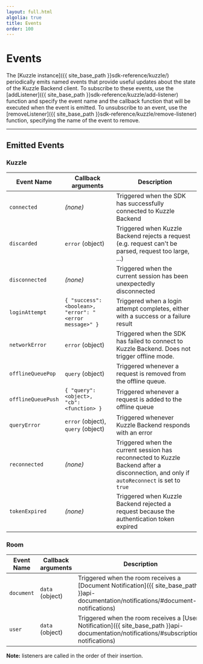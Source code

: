 ```yaml
---
layout: full.html
algolia: true
title: Events
order: 100
---
```


# Events

The [Kuzzle instance]({{ site_base_path }}sdk-reference/kuzzle/) periodically emits named events that provide useful updates about the state of the Kuzzle Backend client. To subscribe to these events, use the [addListener]({{ site_base_path }}sdk-reference/kuzzle/add-listener) function and specify the event name and the callback function that will be executed when the event is emitted. To unsubscribe to an event, use the [removeListener]({{ site_base_path }}sdk-reference/kuzzle/remove-listener) function, specifying the name of the event to remove.

---

## Emitted Events

### Kuzzle

| Event Name | Callback arguments | Description |
|------------|-------------|-------------|
| ``connected`` | _(none)_ | Triggered when the SDK has successfully connected to Kuzzle Backend |
| ``discarded`` | `error` (object) | Triggered when Kuzzle Backend rejects a request (e.g. request can't be parsed, request too large, ...) |
| ``disconnected`` | _(none)_ |  Triggered when the current session has been unexpectedly disconnected |
| ``loginAttempt`` | `{ "success": <boolean>, "error": "<error message>" }` |  Triggered when a login attempt completes, either with a success or a failure result |
| ``networkError`` | `error` (object) | Triggered when the SDK has failed to connect to Kuzzle Backend. Does not trigger offline mode. |
| ``offlineQueuePop`` | `query` (object) | Triggered whenever a request is removed from the offline queue. |
| ``offlineQueuePush`` | `{ "query": <object>, "cb": <function> }` | Triggered whenever a request is added to the offline queue |
| ``queryError`` | `error` (object), `query` (object) | Triggered whenever Kuzzle Backend responds with an error |
| ``reconnected`` | _(none)_ |  Triggered when the current session has reconnected to Kuzzle Backend after a disconnection, and only if ``autoReconnect`` is set to ``true`` |
| ``tokenExpired`` | _(none)_ |  Triggered when Kuzzle Backend rejected a request because the authentication token expired |

### Room

| Event Name | Callback arguments | Description |
|------------|-------------|-------------|
| ``document`` | `data` (object) | Triggered when the room receives a [Document Notification]({{ site_base_path }}api-documentation/notifications/#document-notifications)  |
| ``user`` | `data` (object) | Triggered when the room receives a [User Notification]({{ site_base_path }}api-documentation/notifications/#subscription-notifications) |

**Note:** listeners are called in the order of their insertion.
